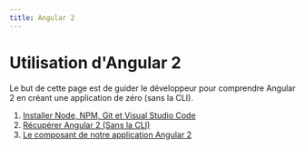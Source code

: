 ```yaml
---
title: Angular 2
---
```


# Utilisation d'Angular 2

Le but de cette page est de guider le développeur pour comprendre Angular 2 en créant une application de zéro (sans la CLI).

1. [Installer Node, NPM, Git et Visual Studio Code](installer-node-npm-git-et-visual-studio-code.html)
2. [Récupérer Angular 2 (Sans la CLI)](recuperer-angular-2-sans-la-cli.html)
3. [Le composant de notre application Angular 2](le-composant-de-notre-application-angular-2.html)